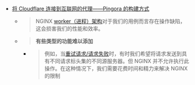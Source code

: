 - [将 Cloudflare 连接到互联网的代理——Pingora 的构建方式](https://blog.cloudflare.com/zh-cn/how-we-built-pingora-the-proxy-that-connects-cloudflare-to-the-internet-zh-cn/)
	- > NGINX [worker（进程）架构](https://www.nginx.com/blog/inside-nginx-how-we-designed-for-performance-scale/)对于我们的用例而言存在操作缺陷，这会损害我们的性能和效率。
	- > **有些类型的功能难以添加**
		- > 例如，当[重试请求/请求失败](http://blog.cloudflare.com/new-tools-to-monitor-your-server-and-avoid-downtime/)时，有时我们希望将请求发送到具有不同请求标头集的不同源服务器。但 NGINX 并不允许执行此操作。在这种情况下，我们需要花费时间和精力来解决 NGINX 的限制